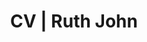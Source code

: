 ---
title: CV | Ruth John
desc: The CV of Ruth John, a digital artist and technical consultant with over 15 years experience in the web industry
draft: false
layout: cv.hbs
data: json/cv.json
---